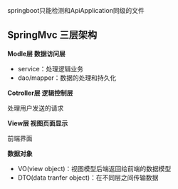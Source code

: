springboot只能检测和ApiApplication同级的文件

## SpringMvc 三层架构

**Modle层 数据访问层**

* service：处理逻辑业务
* dao/mapper：数据的处理和持久化

**Cotroller层 逻辑控制层**

处理用户发送的请求

**View层 视图页面显示**

前端界面

**数据对象**

* VO(view object)：视图模型后端返回给前端的数据模型
* DTO(data tranfer object)：在不同层之间传输数据